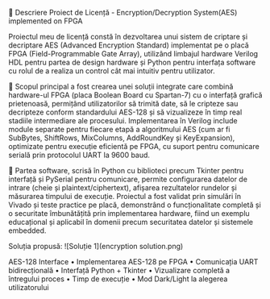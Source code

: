 📌  Descriere Proiect de Licență -  Encryption/Decryption System(AES) implemented on FPGA

Proiectul meu de licență constă în dezvoltarea unui sistem de criptare și decriptare AES (Advanced Encryption Standard) implementat pe o placă FPGA (Field-Programmable Gate Array), utilizând limbajul hardware 
Verilog HDL pentru partea de design hardware și Python pentru interfața software cu rolul de a realiza un control cât mai intuitiv pentru utilizator. 


🔹 Scopul principal a fost crearea unei soluții integrate care combină hardware-ul FPGA (placa Boolean Board cu Spartan-7) cu o interfață grafică prietenoasă, permițând utilizatorilor să trimită date, să le 
cripteze sau decripteze conform standardului AES-128 și să vizualizeze în timp real stadiile intermediare ale procesului. Implementarea în Verilog include module separate pentru fiecare etapă a algoritmului AES 
(cum ar fi SubBytes, ShiftRows, MixColumns, AddRoundKey și KeyExpansion), optimizate pentru execuție eficientă pe FPGA, cu suport pentru comunicare serială prin protocolul UART la 9600 baud. 

🔹 Partea software, scrisă în Python cu biblioteci precum Tkinter pentru interfață și PySerial pentru comunicare, permite configurarea datelor de intrare (cheie și plaintext/ciphertext), afișarea rezultatelor 
rundelor și măsurarea timpului de execuție. Proiectul a fost validat prin simulări în Vivado și teste practice pe placă, demonstrând o funcționalitate completă și o securitate îmbunătățită prin implementarea 
hardware, fiind un exemplu educațional și aplicabil în domenii precum securitatea datelor și sistemele embedded.

Soluția propusă:
![Soluție 1](encryption solution.png)

AES-128 Interface 
 • Implementarea AES-128 pe FPGA
 • Comunicația UART bidirecțională
 • Interfață Python + Tkinter
 • Vizualizare completă a întregului proces
 • Timp de execuție
 • Mod Dark/Light la alegerea utilizatorului
